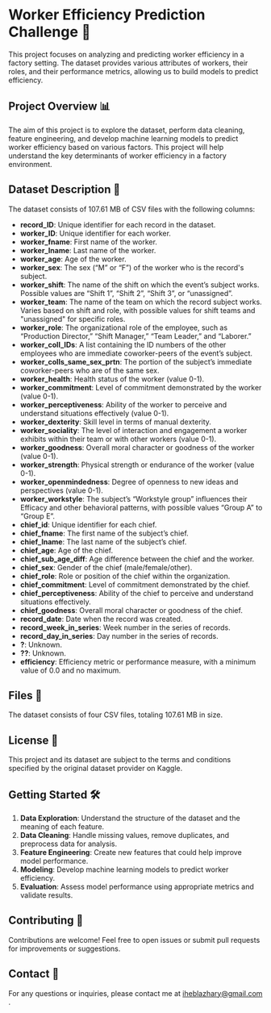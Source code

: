 # Worker Efficiency Prediction Challenge 🚀

This project focuses on analyzing and predicting worker efficiency in a factory setting. The dataset provides various attributes of workers, their roles, and their performance metrics, allowing us to build models to predict efficiency.

## Project Overview 📊

The aim of this project is to explore the dataset, perform data cleaning, feature engineering, and develop machine learning models to predict worker efficiency based on various factors. This project will help understand the key determinants of worker efficiency in a factory environment.

## Dataset Description 📁

The dataset consists of 107.61 MB of CSV files with the following columns:

- **record_ID**: Unique identifier for each record in the dataset.
- **worker_ID**: Unique identifier for each worker.
- **worker_fname**: First name of the worker.
- **worker_lname**: Last name of the worker.
- **worker_age**: Age of the worker.
- **worker_sex**: The sex (“M” or “F”) of the worker who is the record's subject.
- **worker_shift**: The name of the shift on which the event’s subject works. Possible values are “Shift 1”, “Shift 2”, “Shift 3”, or “unassigned”.
- **worker_team**: The name of the team on which the record subject works. Varies based on shift and role, with possible values for shift teams and "unassigned" for specific roles.
- **worker_role**: The organizational role of the employee, such as “Production Director,” “Shift Manager,” “Team Leader,” and “Laborer.”
- **worker_coll_IDs**: A list containing the ID numbers of the other employees who are immediate coworker-peers of the event’s subject.
- **worker_colls_same_sex_prtn**: The portion of the subject’s immediate coworker-peers who are of the same sex.
- **worker_health**: Health status of the worker (value 0-1).
- **worker_commitment**: Level of commitment demonstrated by the worker (value 0-1).
- **worker_perceptiveness**: Ability of the worker to perceive and understand situations effectively (value 0-1).
- **worker_dexterity**: Skill level in terms of manual dexterity.
- **worker_sociality**: The level of interaction and engagement a worker exhibits within their team or with other workers (value 0-1).
- **worker_goodness**: Overall moral character or goodness of the worker (value 0-1).
- **worker_strength**: Physical strength or endurance of the worker (value 0-1).
- **worker_openmindedness**: Degree of openness to new ideas and perspectives (value 0-1).
- **worker_workstyle**: The subject’s “Workstyle group” influences their Efficacy and other behavioral patterns, with possible values “Group A” to “Group E”.
- **chief_id**: Unique identifier for each chief.
- **chief_fname**: The first name of the subject’s chief.
- **chief_lname**: The last name of the subject’s chief.
- **chief_age**: Age of the chief.
- **chief_sub_age_diff**: Age difference between the chief and the worker.
- **chief_sex**: Gender of the chief (male/female/other).
- **chief_role**: Role or position of the chief within the organization.
- **chief_commitment**: Level of commitment demonstrated by the chief.
- **chief_perceptiveness**: Ability of the chief to perceive and understand situations effectively.
- **chief_goodness**: Overall moral character or goodness of the chief.
- **record_date**: Date when the record was created.
- **record_week_in_series**: Week number in the series of records.
- **record_day_in_series**: Day number in the series of records.
- **?**: Unknown.
- **??**: Unknown.
- **efficiency**: Efficiency metric or performance measure, with a minimum value of 0.0 and no maximum.

## Files 📂

The dataset consists of four CSV files, totaling 107.61 MB in size.

## License 📜

This project and its dataset are subject to the terms and conditions specified by the original dataset provider on Kaggle.

## Getting Started 🛠️

1. **Data Exploration**: Understand the structure of the dataset and the meaning of each feature.
2. **Data Cleaning**: Handle missing values, remove duplicates, and preprocess data for analysis.
3. **Feature Engineering**: Create new features that could help improve model performance.
4. **Modeling**: Develop machine learning models to predict worker efficiency.
5. **Evaluation**: Assess model performance using appropriate metrics and validate results.

## Contributing 🤝

Contributions are welcome! Feel free to open issues or submit pull requests for improvements or suggestions.

## Contact 📧

For any questions or inquiries, please contact me at iheblazhary@gmail.com .
